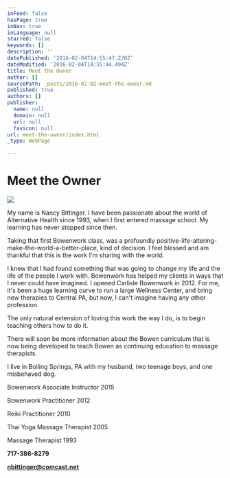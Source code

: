 ```yaml
---
inFeed: false
hasPage: true
inNav: true
inLanguage: null
starred: false
keywords: []
description: ''
datePublished: '2016-02-04T14:55:47.220Z'
dateModified: '2016-02-04T14:55:44.494Z'
title: Meet the Owner
author: []
sourcePath: _posts/2016-02-02-meet-the-owner.md
published: true
authors: []
publisher:
  name: null
  domain: null
  url: null
  favicon: null
url: meet-the-owner/index.html
_type: WebPage

---
```

# Meet the Owner
![](https://the-grid-user-content.s3-us-west-2.amazonaws.com/8bb40db0-864b-456f-8125-ef79ca72a304.jpg)

My name is Nancy Bittinger. I have been passionate
about the world of Alternative Health since 1993, when I first entered massage
school. My learning has never stopped since then.

Taking that first Bowenwork class, was a profoundly positive-life-altering-make-the-world-a-better-place, kind of decision. I feel blessed and am thankful that this is the work I'm sharing with the world.

I knew that I had found something that was
going to change my life and the life of the people I work with. Bowenwork has
helped my clients in ways that I never could have imagined. I opened Carlisle
Bowenwork in 2012\. For me, it's been a huge learning curve to run a large
Wellness Center, and bring new therapies to Central PA, but now, I can't
imagine having any other profession.

The only
natural extension of loving this work the way I do, is to begin teaching others
how to do it. 

There will
soon be more information about the Bowen curriculum that is now being developed
to teach Bowen as continuing education to massage therapists.

I live in
Boiling Springs, PA with my husband, two teenage boys, and one misbehaved dog.

Bowenwork
Associate Instructor 2015

Bowenwork
Practitioner 2012

Reiki
Practitioner 2010

Thai Yoga
Massage Therapist 2005

Massage
Therapist 1993

**717-386-8279**

**nbittinger@comcast.net**